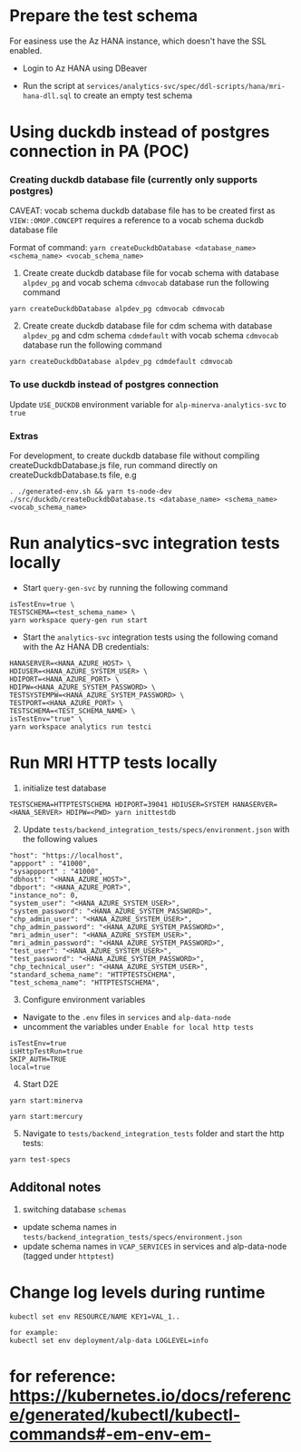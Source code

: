 # Prepare the test schema

For easiness use the Az HANA instance, which doesn't have the SSL enabled.

- Login to Az HANA using DBeaver

- Run the script at `services/analytics-svc/spec/ddl-scripts/hana/mri-hana-dll.sql` to create an empty test schema


# Using duckdb instead of postgres connection in PA (POC)
### Creating duckdb database file (currently only supports postgres)
CAVEAT: vocab schema duckdb database file has to be created first as `VIEW::OMOP.CONCEPT` requires a reference to a vocab schema duckdb database file

Format of command: `yarn createDuckdbDatabase <database_name> <schema_name> <vocab_schema_name>`
1. Create create duckdb database file for vocab schema with database `alpdev_pg` and vocab schema `cdmvocab` database run the following command
```
yarn createDuckdbDatabase alpdev_pg cdmvocab cdmvocab
```
2. Create create duckdb database file for cdm schema with database `alpdev_pg` and cdm schema `cdmdefault` with vocab schema `cdmvocab` database run the following command
```
yarn createDuckdbDatabase alpdev_pg cdmdefault cdmvocab
```

### To use duckdb instead of postgres connection
Update `USE_DUCKDB` environment variable for  `alp-minerva-analytics-svc` to `true`

### Extras
For development, to create duckdb database file without compiling createDuckdbDatabase.js file, run command directly on createDuckdbDatabase.ts file, e.g
```
. ./generated-env.sh && yarn ts-node-dev ./src/duckdb/createDuckdbDatabase.ts <database_name> <schema_name> <vocab_schema_name>
```

# Run analytics-svc integration tests locally

- Start `query-gen-svc` by running the following command
```
isTestEnv=true \
TESTSCHEMA=<test_schema_name> \
yarn workspace query-gen run start
```
- Start the `analytics-svc` integration tests using the following comand with the Az HANA DB credentials:
```
HANASERVER=<HANA_AZURE_HOST> \
HDIUSER=<HANA_AZURE_SYSTEM_USER> \
HDIPORT=<HANA_AZURE_PORT> \
HDIPW=<HANA_AZURE_SYSTEM_PASSWORD> \
TESTSYSTEMPW=<HANA_AZURE_SYSTEM_PASSWORD> \
TESTPORT=<HANA_AZURE_PORT> \
TESTSCHEMA=<TEST_SCHEMA_NAME> \
isTestEnv="true" \
yarn workspace analytics run testci
```

# Run MRI HTTP tests locally

1. initialize test database

```
TESTSCHEMA=HTTPTESTSCHEMA HDIPORT=39041 HDIUSER=SYSTEM HANASERVER=<HANA_SERVER> HDIPW=<PWD> yarn inittestdb
```

2. Update `tests/backend_integration_tests/specs/environment.json` with the following values
```
"host": "https://localhost",
"appport" : "41000",
"sysappport" : "41000",
"dbhost": "<HANA_AZURE_HOST>",
"dbport": "<HANA_AZURE_PORT>",
"instance_no": 0,
"system_user": "<HANA_AZURE_SYSTEM_USER>",
"system_password": "<HANA_AZURE_SYSTEM_PASSWORD>",
"chp_admin_user": "<HANA_AZURE_SYSTEM_USER>",
"chp_admin_password": "<HANA_AZURE_SYSTEM_PASSWORD>",
"mri_admin_user": "<HANA_AZURE_SYSTEM_USER>",
"mri_admin_password": "<HANA_AZURE_SYSTEM_PASSWORD>",
"test_user": "<HANA_AZURE_SYSTEM_USER>",
"test_password": "<HANA_AZURE_SYSTEM_PASSWORD>",
"chp_technical_user": "<HANA_AZURE_SYSTEM_USER>",
"standard_schema_name": "HTTPTESTSCHEMA",
"test_schema_name": "HTTPTESTSCHEMA",
```
3. Configure environment variables

- Navigate to the `.env` files in `services` and `alp-data-node`
- uncomment the variables under `Enable for local http tests`

```
isTestEnv=true
isHttpTestRun=true
SKIP_AUTH=TRUE
local=true
```

4. Start D2E 
```
yarn start:minerva
``` 
```
yarn start:mercury
```
  
5. Navigate to `tests/backend_integration_tests` folder and start the http tests:
```
yarn test-specs
```

## Additonal notes
1. switching database `schemas`

- update schema names in `tests/backend_integration_tests/specs/environment.json`
- update schema names in `VCAP_SERVICES` in services and alp-data-node (tagged under `httptest`)

# Change log levels during runtime
```
kubectl set env RESOURCE/NAME KEY1=VAL_1..

for example:
kubectl set env deployment/alp-data LOGLEVEL=info
```
for reference: https://kubernetes.io/docs/reference/generated/kubectl/kubectl-commands#-em-env-em-
=======
